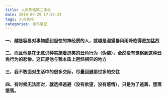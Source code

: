 ```yaml
---
title: 人间失格第二手札
date: 2019-09-29 17:47:33
tags: 人间失格
categories: 读书笔记
---
```


#### 一、越是容易对事物感到胆怯的神经质的人，就越是渴望暴风雨降临得更加猛烈

#### 二、而且他是在无意识种实施着逗笑的丑角行为（伪装），全然没有觉察到这种丑角行为的悲惨。这正是他与我本质上迥然相异的地方

#### 三、我不敢面对生活中的很多交际，尽量回避那过多的交往

#### 四、有时候无法面对，就选择逃避（没有欲望，没有感情），只是为了逃离，堕落堕落。
